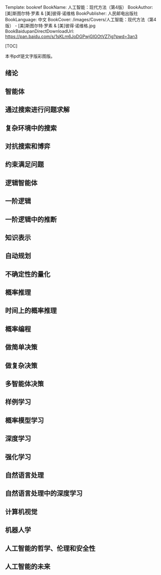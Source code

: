 Template: bookref
BookName: 人工智能：现代方法（第4版）
BookAuthor: [美]斯图尔特·罗素 & [美]彼得·诺维格
BookPublisher: 人民邮电出版社
BookLanguage: 中文
BookCover: /images/Covers/人工智能：现代方法（第4版） - [美]斯图尔特·罗素 & [美]彼得·诺维格.jpg
BookBaidupanDirectDownloadUrl: https://pan.baidu.com/s/1sKLm6JoDGPwjGlGOtVZ7ig?pwd=3an3




[TOC]

本书pdf是文字版彩图版。

## 绪论

## 智能体

## 通过搜索进行问题求解

## 复杂环境中的搜索

## 对抗搜索和博弈

## 约束满足问题

## 逻辑智能体

## 一阶逻辑

## 一阶逻辑中的推断

## 知识表示

## 自动规划

## 不确定性的量化

## 概率推理

## 时间上的概率推理

## 概率编程

## 做简单决策

## 做复杂决策

## 多智能体决策

## 样例学习

## 概率模型学习

## 深度学习

## 强化学习

## 自然语言处理

## 自然语言处理中的深度学习

## 计算机视觉

## 机器人学

## 人工智能的哲学、伦理和安全性

## 人工智能的未来